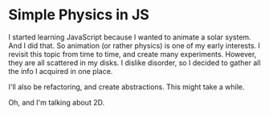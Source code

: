 # Simple Physics in JS

I started learning JavaScript because I wanted to animate a solar system. And I did that. So animation (or rather physics) is one of my early interests. I revisit this topic from time to time, and create many experiments. However, they are all scattered in my disks. I dislike disorder, so I decided to gather all the info I acquired in one place.

I'll also be refactoring, and create abstractions. This might take a while.

Oh, and I'm talking about 2D.
